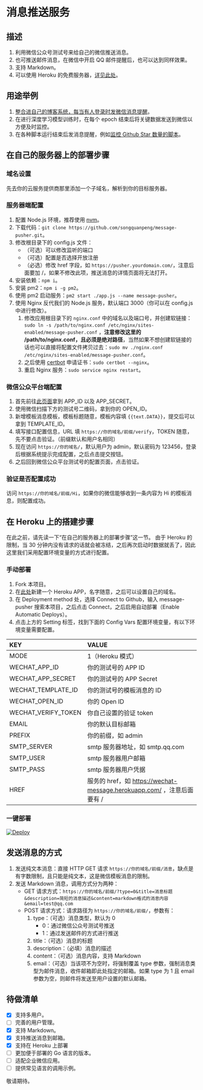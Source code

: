 # 消息推送服务
## 描述
1. 利用微信公众号测试号来给自己的微信推送消息。
2. 也可推送邮件消息，在微信中开启 QQ 邮件提醒后，也可以达到同样效果。
3. 支持 Markdown。
4. 可以使用 Heroku 的免费服务器，[详见此处](#在-Heroku-上的搭建步骤)。

## 用途举例
1. [整合进自己的博客系统，每当有人登录时发微信消息提醒](https://github.com/songquanpeng/blog/blob/486d63e96ef7906a6c767653a20ec2d3278e9a4a/routes/user.js#L27)。
2. 在进行深度学习模型训练时，在每个 epoch 结束后将关键数据发送到微信以方便及时监控。
3. 在各种脚本运行结束后发消息提醒，例如[监控 Github Star 数量的脚本](https://github.com/songquanpeng/scripts/blob/main/star_watcher.py)。

## 在自己的服务器上的部署步骤
### 域名设置
先去你的云服务提供商那里添加一个子域名，解析到你的目标服务器。

### 服务器端配置
1. 配置 Node.js 环境，推荐使用 [nvm](https://github.com/nvm-sh/nvm)。
2. 下载代码：`git clone https://github.com/songquanpeng/message-pusher.git`。
3. 修改根目录下的 config.js 文件：
    + （可选）可以修改监听的端口
    + （可选）配置是否选择开放注册
    + （必选）修改 href 字段，如 `https://pusher.yourdomain.com/`，注意后面要加 /，如果不修改此项，推送消息的详情页面将无法打开。
4. 安装依赖：`npm i`。
5. 安装 pm2：`npm i -g pm2`。
6. 使用 pm2 启动服务：`pm2 start ./app.js --name message-pusher`。
7. 使用 Nginx 反代我们的 Node.js 服务，默认端口 3000（你可以在 config.js 中进行修改）。
    1. 修改应用根目录下的 `nginx.conf` 中的域名以及端口号，并创建软链接：`sudo ln -s /path/to/nginx.conf /etc/nginx/sites-enabled/message-pusher.conf` ，**注意修改这里的 /path/to/nginx.conf，且必须是绝对路径**，当然如果不想创建软链接的话也可以直接将配置文件拷贝过去：`sudo mv ./nginx.conf /etc/nginx/sites-enabled/message-pusher.conf`。
    2. 之后使用 [certbot](https://certbot.eff.org/lets-encrypt/ubuntuxenial-nginx) 申请证书：`sudo certbot --nginx`。
    3. 重启 Nginx 服务：`sudo service nginx restart`。

### 微信公众平台端配置
1. 首先前往[此页面](https://mp.weixin.qq.com/debug/cgi-bin/sandboxinfo?action=showinfo&t=sandbox/index)拿到 APP_ID 以及 APP_SECRET。
2. 使用微信扫描下方的测试号二维码，拿到你的 OPEN_ID。
3. 新增模板消息模板，模板标题随意，模板内容填 `{{text.DATA}}`，提交后可以拿到 TEMPLATE_ID。
4. 填写接口配置信息，URL 填 `https://你的域名/前缀/verify`，TOKEN 随意，先不要点击验证。（前缀默认和用户名相同）
5. 现在访问 `https://你的域名/`，默认用户为 admin，默认密码为 123456，登录后根据系统提示完成配置，之后点击提交按钮。
6. 之后回到微信公众平台测试号的配置页面，点击验证。

### 验证是否配置成功
访问 `https://你的域名/前缀/Hi`，如果你的微信能够收到一条内容为 Hi 的模板消息，则配置成功。

## 在 Heroku 上的搭建步骤
在此之前，请先读一下“在自己的服务器上的部署步骤”这一节。
由于 Heroku 的限制，当 30 分钟内没有请求的话就会被冻结，之后再次启动时数据就丢了，因此这里我们采用配置环境变量的方式进行配置。
### 手动部署
1. Fork 本项目。
2. 在[此处](https://dashboard.heroku.com/new-app)新建一个 Heroku APP，名字随意，之后可以设置自己的域名。
3. 在 Deployment method 处，选择 Connect to Github，输入 message-pusher 搜索本项目，之后点击 Connect，之后启用自动部署（Enable Automatic Deploys）。 
4. 点击上方的 Setting 标签，找到下面的 Config Vars 配置环境变量，有以下环境变量需要配置。

|KEY|VALUE|
|:--|:--|
|MODE|1（Heroku 模式）|
|WECHAT_APP_ID|你的测试号的 APP ID|
|WECHAT_APP_SECRET|你的测试号的 APP Secret|
|WECHAT_TEMPLATE_ID|你的测试号的模板消息的 ID|
|WECHAT_OPEN_ID|你的 Open ID|
|WECHAT_VERIFY_TOKEN|你自己设置的验证 token|
|EMAIL|你的默认目标邮箱|
|PREFIX|你的前缀，如 admin|
|SMTP_SERVER|smtp 服务器地址，如 smtp.qq.com|
|SMTP_USER|smtp 服务器用户邮箱|
|SMTP_PASS|smtp 服务器用户凭据|
|HREF|服务的 href，如 https://wechat-message.herokuapp.com/ ，注意后面要有 /|

### 一键部署
[![Deploy](https://www.herokucdn.com/deploy/button.svg)](https://heroku.com/deploy?template=https://github.com/Ecalose/message-pusher)

## 发送消息的方式
1. 发送纯文本消息：直接 HTTP GET 请求 `https://你的域名/前缀/消息`，缺点是有字数限制，且只能是纯文本，这是微信模板消息的限制。
2. 发送 Markdown 消息，调用方式分为两种：
    + GET 请求方式：`https://你的域名/前缀/?type=0&title=消息标题&description=简短的消息描述&content=markdown格式的消息内容&email=test@qq.com`
    + POST 请求方式：请求路径为 `https://你的域名/前缀/`，参数有：
        1. type：（可选）消息类型，默认为 0
            + 0：通过微信公众号测试号推送
            + 1：通过发送邮件的方式进行推送
        2. title：（可选）消息的标题
        3. description：（必填）消息的描述
        4. content：（可选）消息内容，支持 Markdown
        5. email：（可选）当该项不为空时，将强制覆盖 type 参数，强制消息类型为邮件消息，收件邮箱即此处指定的邮箱。如果 type 为 1 且 email 参数为空，则邮件将发送至用户设置的默认邮箱。

## 待做清单
- [x] 支持多用户。
- [ ] 完善的用户管理。
- [x] 支持 Markdown。
- [x] 支持推送消息到邮箱。
- [x] 支持在 Heroku 上部署
- [ ] 更加便于部署的 Go 语言的版本。
- [ ] 适配企业微信应用。
- [ ] 提供常见语言的调用示例。

敬请期待。

